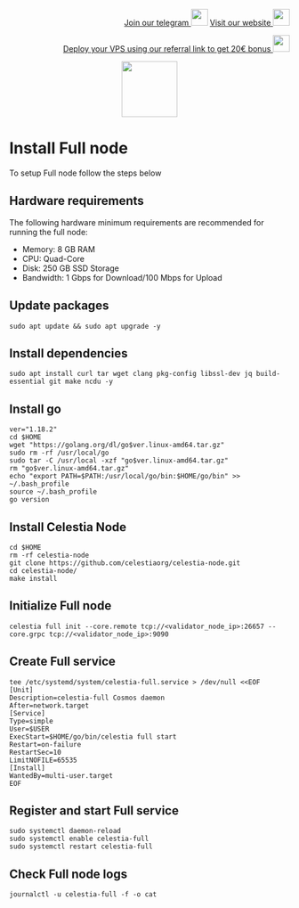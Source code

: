 <p style="font-size:14px" align="right">
<a href="https://t.me/kjnotes" target="_blank">Join our telegram <img src="https://user-images.githubusercontent.com/50621007/168689534-796f181e-3e4c-43a5-8183-9888fc92cfa7.png" width="30"/></a>
<a href="https://kjnodes.com/" target="_blank">Visit our website <img src="https://user-images.githubusercontent.com/50621007/168689709-7e537ca6-b6b8-4adc-9bd0-186ea4ea4aed.png" width="30"/></a>
</p>

<p style="font-size:14px" align="right">
<a href="https://hetzner.cloud/?ref=y8pQKS2nNy7i" target="_blank">Deploy your VPS using our referral link to get 20€ bonus <img src="https://user-images.githubusercontent.com/50621007/174612278-11716b2a-d662-487e-8085-3686278dd869.png" width="30"/></a>
</p>

<p align="center">
  <img height="100" height="auto" src="https://user-images.githubusercontent.com/50621007/170463282-576375f8-fa1e-4fce-8350-6312b415b50d.png">
</p>

# Install Full node
To setup Full node follow the steps below

## Hardware requirements
The following hardware minimum requirements are recommended for running the full node:
- Memory: 8 GB RAM
- CPU: Quad-Core
- Disk: 250 GB SSD Storage
- Bandwidth: 1 Gbps for Download/100 Mbps for Upload

## Update packages
```
sudo apt update && sudo apt upgrade -y
```

## Install dependencies
```
sudo apt install curl tar wget clang pkg-config libssl-dev jq build-essential git make ncdu -y
```

## Install go
```
ver="1.18.2"
cd $HOME
wget "https://golang.org/dl/go$ver.linux-amd64.tar.gz"
sudo rm -rf /usr/local/go
sudo tar -C /usr/local -xzf "go$ver.linux-amd64.tar.gz"
rm "go$ver.linux-amd64.tar.gz"
echo "export PATH=$PATH:/usr/local/go/bin:$HOME/go/bin" >> ~/.bash_profile
source ~/.bash_profile
go version
```

## Install Celestia Node
```
cd $HOME
rm -rf celestia-node
git clone https://github.com/celestiaorg/celestia-node.git
cd celestia-node/
make install
```

## Initialize Full node
```
celestia full init --core.remote tcp://<validator_node_ip>:26657 --core.grpc tcp://<validator_node_ip>:9090
```

## Create Full service
```
tee /etc/systemd/system/celestia-full.service > /dev/null <<EOF
[Unit]
Description=celestia-full Cosmos daemon
After=network.target
[Service]
Type=simple
User=$USER
ExecStart=$HOME/go/bin/celestia full start
Restart=on-failure
RestartSec=10
LimitNOFILE=65535
[Install]
WantedBy=multi-user.target
EOF
```

## Register and start Full service
```
sudo systemctl daemon-reload
sudo systemctl enable celestia-full
sudo systemctl restart celestia-full
```

## Check Full node logs
```
journalctl -u celestia-full -f -o cat
```
